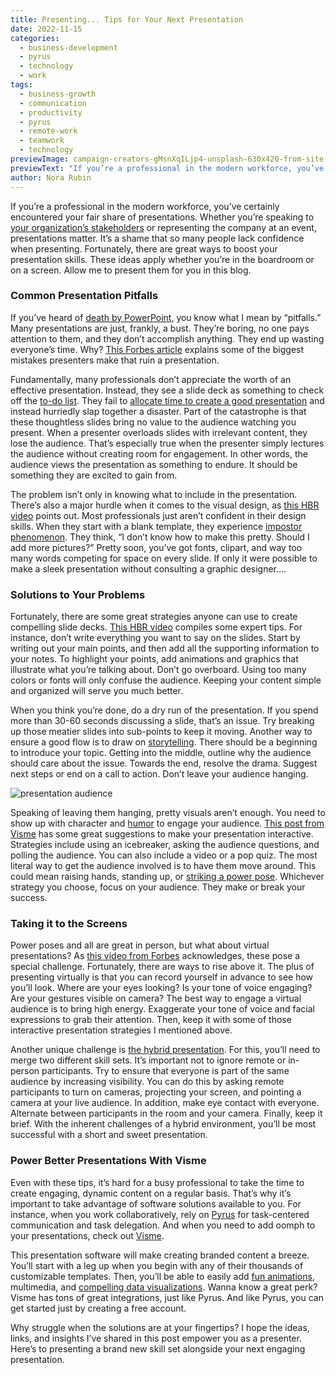 ```yaml
---
title: Presenting... Tips for Your Next Presentation
date: 2022-11-15
categories:
  - business-development
  - pyrus
  - technology
  - work
tags:
  - business-growth
  - communication
  - productivity
  - pyrus
  - remote-work
  - teamwork
  - technology
previewImage: campaign-creators-gMsnXqILjp4-unsplash-630x420-from-site-en.jpg
previewText: "If you’re a professional in the modern workforce, you’ve certainly encountered your fair share of presentations. Whether you’re speaking to your organization’s stakeholders or representing the company at an event, presentations matter. It’s a shame that so many people lack confidence when presenting. Fortunately, there are great ways to boost your presentation skills. These ideas apply whether you’re in the boardroom or on a screen. Allow me to present them for you in this blog."
author: Nora Rubin
---
```

If you’re a professional in the modern workforce, you’ve certainly encountered your fair share of presentations. Whether you’re speaking to [your organization’s stakeholders](https://pyrus.com/en/blog/hold-on-to-stakeholders) or representing the company at an event, presentations matter. It’s a shame that so many people lack confidence when presenting. Fortunately, there are great ways to boost your presentation skills. These ideas apply whether you’re in the boardroom or on a screen. Allow me to present them for you in this blog.

### **Common Presentation Pitfalls**

If you’ve heard of [death by PowerPoint,](https://www.youtube.com/watch?v=Iwpi1Lm6dFo) you know what I mean by “pitfalls.” Many presentations are just, frankly, a bust. They’re boring, no one pays attention to them, and they don’t accomplish anything. They end up wasting everyone’s time. Why? [This Forbes article](https://www.forbes.com/sites/forbescoachescouncil/2021/12/06/why-most-business-presentations-fail-and-three-ways-to-fix-them/?sh=10b9b7a27f6c) explains some of the biggest mistakes presenters make that ruin a presentation.

Fundamentally, many professionals don’t appreciate the worth of an effective presentation. Instead, they see a slide deck as something to check off the [to-do list](https://pyrus.com/en/blog/to-do-list-strategies-check-right-boxes). They fail to [allocate time to create a good presentation](https://pyrus.com/en/blog/calendar-in-some-productivity) and instead hurriedly slap together a disaster. Part of the catastrophe is that these thoughtless slides bring no value to the audience watching you present. When a presenter overloads slides with irrelevant content, they lose the audience. That’s especially true when the presenter simply lectures the audience without creating room for engagement. In other words, the audience views the presentation as something to endure. It should be something they are excited to gain from.

The problem isn’t only in knowing what to include in the presentation. There’s also a major hurdle when it comes to the visual design, as [this HBR video](https://www.youtube.com/watch?v=sQzD3st8mTk) points out. Most professionals just aren’t confident in their design skills. When they start with a blank template, they experience [impostor phenomenon](https://pyrus.com/en/blog/impostor-phenomenon-faking-you-out). They think, “I don’t know how to make this pretty. Should I add more pictures?” Pretty soon, you’ve got fonts, clipart, and way too many words competing for space on every slide. If only it were possible to make a sleek presentation without consulting a graphic designer….

### **Solutions to Your Problems**

Fortunately, there are some great strategies anyone can use to create compelling slide decks. [This HBR video](https://www.youtube.com/watch?v=sQzD3st8mTk) compiles some expert tips. For instance, don’t write everything you want to say on the slides. Start by writing out your main points, and then add all the supporting information to your notes. To highlight your points, add animations and graphics that illustrate what you’re talking about. Don’t go overboard. Using too many colors or fonts will only confuse the audience. Keeping your content simple and organized will serve you much better.

When you think you’re done, do a dry run of the presentation. If you spend more than 30-60 seconds discussing a slide, that’s an issue. Try breaking up those meatier slides into sub-points to keep it moving. Another way to ensure a good flow is to draw on [storytelling](https://www.entrepreneur.com/leadership/how-to-create-the-perfect-recipe-for-better-presentations/435674). There should be a beginning to introduce your topic. Getting into the middle, outline why the audience should care about the issue. Towards the end, resolve the drama. Suggest next steps or end on a call to action. Don’t leave your audience hanging.

![presentation audience](antenna-FDV1BaKNKEo-unsplash-300x200.webp)

Speaking of leaving them hanging, pretty visuals aren’t enough. You need to show up with character and [humor](https://pyrus.com/en/blog/no-joke-humor-seriously-boosts-productivity) to engage your audience. [This post from Visme](https://visme.co/blog/interactive-presentation/) has some great suggestions to make your presentation interactive. Strategies include using an icebreaker, asking the audience questions, and polling the audience. You can also include a video or a pop quiz. The most literal way to get the audience involved is to have them move around. This could mean raising hands, standing up, or [striking a power pose](https://pyrus.com/en/blog/building-confidence-for-speaking-up-in-virtual-meetings). Whichever strategy you choose, focus on your audience. They make or break your success.

### **Taking it to the Screens**

Power poses and all are great in person, but what about virtual presentations? As [this video from Forbes](https://www.youtube.com/watch?v=atLvsjIIsOI) acknowledges, these pose a special challenge. Fortunately, there are ways to rise above it. The plus of presenting virtually is that you can record yourself in advance to see how you’ll look. Where are your eyes looking? Is your tone of voice engaging? Are your gestures visible on camera? The best way to engage a virtual audience is to bring high energy. Exaggerate your tone of voice and facial expressions to grab their attention. Then, keep it with some of those interactive presentation strategies I mentioned above.

Another unique challenge is [the hybrid presentation](https://hbr.org/2021/05/how-to-nail-a-hybrid-presentation). For this, you’ll need to merge two different skill sets. It’s important not to ignore remote or in-person participants. Try to ensure that everyone is part of the same audience by increasing visibility. You can do this by asking remote participants to turn on cameras, projecting your screen, and pointing a camera at your live audience. In addition, make eye contact with everyone. Alternate between participants in the room and your camera. Finally, keep it brief. With the inherent challenges of a hybrid environment, you’ll be most successful with a short and sweet presentation.

### **Power Better Presentations With Visme**

Even with these tips, it’s hard for a busy professional to take the time to create engaging, dynamic content on a regular basis. That’s why it’s important to take advantage of software solutions available to you. For instance, when you work collaboratively, rely on [Pyrus](https://pyrus.com/en) for task-centered communication and task delegation. And when you need to add oomph to your presentations, check out [Visme](https://www.visme.co/).

This presentation software will make creating branded content a breeze. You’ll start with a leg up when you begin with any of their thousands of customizable templates. Then, you’ll be able to easily add [fun animations](https://pyrus.com/en/blog/bring-fun-into-the-workplace), multimedia, and [compelling data visualizations](https://pyrus.com/en/blog/data-driven-assessment-is-possible-with-pyrus). Wanna know a great perk? Visme has tons of great integrations, just like Pyrus. And like Pyrus, you can get started just by creating a free account.

Why struggle when the solutions are at your fingertips? I hope the ideas, links, and insights I’ve shared in this post empower you as a presenter. Here’s to presenting a brand new skill set alongside your next engaging presentation.